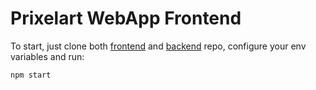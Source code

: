 # Prixelart WebApp Frontend

To start, just clone both [frontend](https://github.com/CapuzR/prixelart-frontend) and [backend](https://github.com/CapuzR/prixelart-backend) repo, configure your env variables and run: 

```bash
npm start
```
